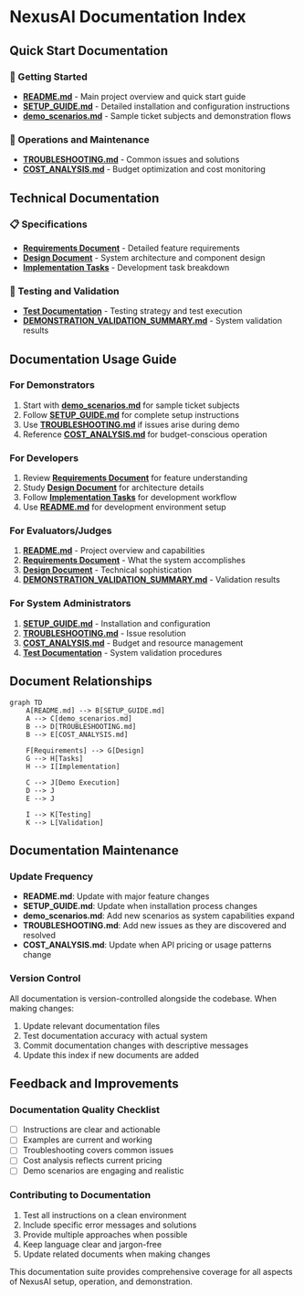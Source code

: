 # NexusAI Documentation Index

## Quick Start Documentation

### 🚀 Getting Started
- **[README.md](README.md)** - Main project overview and quick start guide
- **[SETUP_GUIDE.md](SETUP_GUIDE.md)** - Detailed installation and configuration instructions
- **[demo_scenarios.md](demo_scenarios.md)** - Sample ticket subjects and demonstration flows

### 🔧 Operations and Maintenance
- **[TROUBLESHOOTING.md](TROUBLESHOOTING.md)** - Common issues and solutions
- **[COST_ANALYSIS.md](COST_ANALYSIS.md)** - Budget optimization and cost monitoring

## Technical Documentation

### 📋 Specifications
- **[Requirements Document](.kiro/specs/nexusai-autonomous-operations/requirements.md)** - Detailed feature requirements
- **[Design Document](.kiro/specs/nexusai-autonomous-operations/design.md)** - System architecture and component design
- **[Implementation Tasks](.kiro/specs/nexusai-autonomous-operations/tasks.md)** - Development task breakdown

### 🧪 Testing and Validation
- **[Test Documentation](tests/README.md)** - Testing strategy and test execution
- **[DEMONSTRATION_VALIDATION_SUMMARY.md](DEMONSTRATION_VALIDATION_SUMMARY.md)** - System validation results

## Documentation Usage Guide

### For Demonstrators
1. Start with **[demo_scenarios.md](demo_scenarios.md)** for sample ticket subjects
2. Follow **[SETUP_GUIDE.md](SETUP_GUIDE.md)** for complete setup instructions
3. Use **[TROUBLESHOOTING.md](TROUBLESHOOTING.md)** if issues arise during demo
4. Reference **[COST_ANALYSIS.md](COST_ANALYSIS.md)** for budget-conscious operation

### For Developers
1. Review **[Requirements Document](.kiro/specs/nexusai-autonomous-operations/requirements.md)** for feature understanding
2. Study **[Design Document](.kiro/specs/nexusai-autonomous-operations/design.md)** for architecture details
3. Follow **[Implementation Tasks](.kiro/specs/nexusai-autonomous-operations/tasks.md)** for development workflow
4. Use **[README.md](README.md)** for development environment setup

### For Evaluators/Judges
1. **[README.md](README.md)** - Project overview and capabilities
2. **[Requirements Document](.kiro/specs/nexusai-autonomous-operations/requirements.md)** - What the system accomplishes
3. **[Design Document](.kiro/specs/nexusai-autonomous-operations/design.md)** - Technical sophistication
4. **[DEMONSTRATION_VALIDATION_SUMMARY.md](DEMONSTRATION_VALIDATION_SUMMARY.md)** - Validation results

### For System Administrators
1. **[SETUP_GUIDE.md](SETUP_GUIDE.md)** - Installation and configuration
2. **[TROUBLESHOOTING.md](TROUBLESHOOTING.md)** - Issue resolution
3. **[COST_ANALYSIS.md](COST_ANALYSIS.md)** - Budget and resource management
4. **[Test Documentation](tests/README.md)** - System validation procedures

## Document Relationships

```mermaid
graph TD
    A[README.md] --> B[SETUP_GUIDE.md]
    A --> C[demo_scenarios.md]
    B --> D[TROUBLESHOOTING.md]
    B --> E[COST_ANALYSIS.md]
    
    F[Requirements] --> G[Design]
    G --> H[Tasks]
    H --> I[Implementation]
    
    C --> J[Demo Execution]
    D --> J
    E --> J
    
    I --> K[Testing]
    K --> L[Validation]
```

## Documentation Maintenance

### Update Frequency
- **README.md**: Update with major feature changes
- **SETUP_GUIDE.md**: Update when installation process changes
- **demo_scenarios.md**: Add new scenarios as system capabilities expand
- **TROUBLESHOOTING.md**: Add new issues as they are discovered and resolved
- **COST_ANALYSIS.md**: Update when API pricing or usage patterns change

### Version Control
All documentation is version-controlled alongside the codebase. When making changes:
1. Update relevant documentation files
2. Test documentation accuracy with actual system
3. Commit documentation changes with descriptive messages
4. Update this index if new documents are added

## Feedback and Improvements

### Documentation Quality Checklist
- [ ] Instructions are clear and actionable
- [ ] Examples are current and working
- [ ] Troubleshooting covers common issues
- [ ] Cost analysis reflects current pricing
- [ ] Demo scenarios are engaging and realistic

### Contributing to Documentation
1. Test all instructions on a clean environment
2. Include specific error messages and solutions
3. Provide multiple approaches when possible
4. Keep language clear and jargon-free
5. Update related documents when making changes

This documentation suite provides comprehensive coverage for all aspects of NexusAI setup, operation, and demonstration.